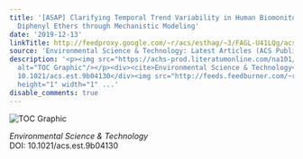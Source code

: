 ```yaml
---
title: '[ASAP] Clarifying Temporal Trend Variability in Human Biomonitoring of Polybrominated
  Diphenyl Ethers through Mechanistic Modeling'
date: '2019-12-13'
linkTitle: http://feedproxy.google.com/~r/acs/esthag/~3/FAGL-U41LQg/acs.est.9b04130
source: 'Environmental Science & Technology: Latest Articles (ACS Publications)'
description: '<p><img src="https://achs-prod.literatumonline.com/na101/home/literatum/publisher/achs/journals/content/esthag/0/esthag.ahead-of-print/acs.est.9b04130/20191212/images/medium/es9b04130_0002.gif"
  alt="TOC Graphic"/></p><div><cite>Environmental Science & Technology</cite></div><div>DOI:
  10.1021/acs.est.9b04130</div><img src="http://feeds.feedburner.com/~r/acs/esthag/~4/FAGL-U41LQg"
  height="1" width="1" ...'
disable_comments: true
---
```

<p><img src="https://achs-prod.literatumonline.com/na101/home/literatum/publisher/achs/journals/content/esthag/0/esthag.ahead-of-print/acs.est.9b04130/20191212/images/medium/es9b04130_0002.gif" alt="TOC Graphic"/></p><div><cite>Environmental Science & Technology</cite></div><div>DOI: 10.1021/acs.est.9b04130</div><img src="http://feeds.feedburner.com/~r/acs/esthag/~4/FAGL-U41LQg" height="1" width="1" ...